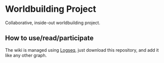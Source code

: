 # Worldbuilding Project

Collaborative, inside-out worldbuilding project.

## How to use/read/participate

The wiki is managed using [Logseq](https://logseq.com/), just download this repository, and add it like any other graph.
